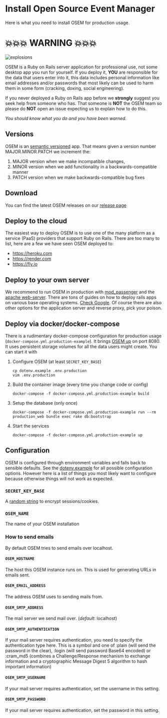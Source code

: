 # Install Open Source Event Manager

Here is what you need to install OSEM for production usage.

# 💥💥💥 WARNING 💥💥💥

![explosions](https://media.giphy.com/media/Yl5aO3gdVfsQ0/giphy.gif)

OSEM is a Ruby on Rails server application for professional use, not some desktop app you run for yourself. If you deploy it, **YOU** are responsible for the data that users enter into it, this data includes personal information like email addresses and/or passwords that most likely can be used to harm them in some form (cracking, doxing, social engineering).

If you never deployed a Ruby on Rails app before we **strongly** suggest you seek help from someone who has. That someone is **NOT** the OSEM team so please do **NOT** open an issue expecting us to explain how to do this.

*You should know what you do and you have been warned*.

## Versions

OSEM is an [semantic versioned](http://semver.org/) app. That means given a version number MAJOR.MINOR.PATCH we increment the:

1. MAJOR version when we make incompatible changes,
2. MINOR version when we add functionality in a backwards-compatible manner
3. PATCH version when we make backwards-compatible bug fixes

## Download

You can find the latest OSEM releases on our [release page](https://github.com/openSUSE/osem/releases)

## Deploy to the cloud

The easiest way to deploy OSEM is to use one of the many platform as a service (PaaS) providers that support Ruby on Rails.
There are too many to list, here are a few we have seen OSEM deployed to:

- https://heroku.com
- https://render.com
- https://fly.io

## Deploy to your own server

We recommend to run OSEM in production with [mod\_passenger](https://www.phusionpassenger.com/download/#open_source)
and the [apache web-server](https://www.apache.org/). There are tons of guides on how to deploy rails apps on various
base operating systems. [Check Google](https://encrypted.google.com/search?hl=en&q=ruby%20on%20rails%20apache%20passenger). Of course there are also other options for the application server and reverse proxy, pick your poison.

## Deploy via docker/docker-compose

There is a rudimentary docker-compose configuration for production usage (`docker-compose.yml.production-example`). It brings [OSEM up](http://0.0.0.0:8080) on port 8080. It uses persistent storage volumes for all the data users might create. You can start it with

1. Configure OSEM (at least `SECRET_KEY_BASE`)
   ```
   cp dotenv.example .env.production
   vim .env.production
   ```
1. Build the container image (every time you change code or config)
   ```
   docker-compose -f docker-compose.yml.production-example build
   ```
1. Setup the database (only once)
   ```
   docker-compose -f docker-compose.yml.production-example run --rm production_web bundle exec rake db:bootstrap
   ```
1. Start the services
   ```
   docker-compose -f docker-compose.yml.production-example up
   ```

## Configuration
OSEM is configured through environment variables and falls back to sensible defaults. See the [dotenv.example](https://github.com/openSUSE/osem/blob/master/dotenv.example) for all possible configuration options. However here is a list of things you most likely want to configure because otherwise things will not work as expected.

### `SECRET_KEY_BASE`
A [random string](https://www.randomlists.com/string?base=16&length=64&qty=1) to encrypt sessions/cookies.

### `OSEM_NAME`
The name of your OSEM installation

### How to send emails
By default OSEM tries to send emails over localhost.

#### `OSEM_HOSTNAME`
The host this OSEM instance runs on. This is used for generating URLs in emails sent.

#### `OSEM_EMAIL_ADDRESS`
The address OSEM uses to sending mails from.

#### `OSEM_SMTP_ADDRESS`
The mail server we send mail over. (*default*: localhost)

#### `OSEM_SMTP_AUTHENTICATION`
If your mail server requires authentication, you need to specify the authentication type here. This is a symbol and one of :plain (will send the password in the clear), :login (will send password Base64 encoded) or :cram_md5 (combines a Challenge/Response mechanism to exchange information and a cryptographic Message Digest 5 algorithm to hash important information)

#### `OSEM_SMTP_USERNAME`
If your mail server requires authentication, set the username in this setting.

#### `OSEM_SMTP_PASSWORD`
If your mail server requires authentication, set the password in this setting.
